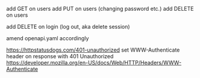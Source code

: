 add GET on users
add PUT on users (changing password etc.)
add DELETE on users

add DELETE on login (log out, aka delete session)

amend openapi.yaml accordingly

https://httpstatusdogs.com/401-unauthorized
set WWW-Authenticate header on response with 401 Unauthorized
https://developer.mozilla.org/en-US/docs/Web/HTTP/Headers/WWW-Authenticate
